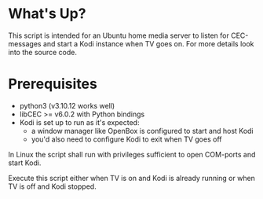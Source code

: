 # What's Up?
This script is intended for an Ubuntu home media server to listen for CEC-messages and start a Kodi instance when TV goes on.
For more details look into the source code.

# Prerequisites
* python3 (v3.10.12 works well)
* libCEC >= v6.0.2 with Python bindings
* Kodi is set up to run as it's expected:
  * a window manager like OpenBox is configured to start and host Kodi
  * you'd also need to configure Kodi to exit when TV goes off

In Linux the script shall run with privileges sufficient to open COM-ports and start Kodi.

Execute this script either when TV is on and Kodi is already running or when TV is off and Kodi stopped.
